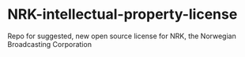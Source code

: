 # NRK-intellectual-property-license
Repo for suggested, new open source license for NRK, the Norwegian Broadcasting Corporation
